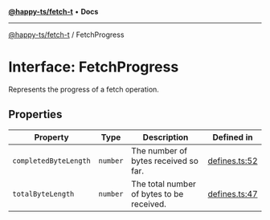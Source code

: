 [**@happy-ts/fetch-t**](../README.md) • **Docs**

***

[@happy-ts/fetch-t](../README.md) / FetchProgress

# Interface: FetchProgress

Represents the progress of a fetch operation.

## Properties

| Property | Type | Description | Defined in |
| ------ | ------ | ------ | ------ |
| `completedByteLength` | `number` | The number of bytes received so far. | [defines.ts:52](https://github.com/JiangJie/fetch-t/blob/61346c95bab5342bcbd9e97bca747ef24af2eac6/src/fetch/defines.ts#L52) |
| `totalByteLength` | `number` | The total number of bytes to be received. | [defines.ts:47](https://github.com/JiangJie/fetch-t/blob/61346c95bab5342bcbd9e97bca747ef24af2eac6/src/fetch/defines.ts#L47) |
